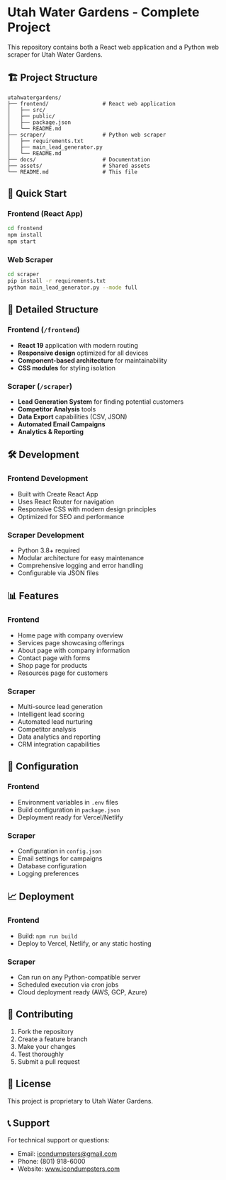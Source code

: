 # Utah Water Gardens - Complete Project

This repository contains both a React web application and a Python web scraper for Utah Water Gardens.

## 🏗️ Project Structure

```
utahwatergardens/
├── frontend/                 # React web application
│   ├── src/
│   ├── public/
│   ├── package.json
│   └── README.md
├── scraper/                  # Python web scraper
│   ├── requirements.txt
│   ├── main_lead_generator.py
│   └── README.md
├── docs/                     # Documentation
├── assets/                   # Shared assets
└── README.md                 # This file
```

## 🚀 Quick Start

### Frontend (React App)
```bash
cd frontend
npm install
npm start
```

### Web Scraper
```bash
cd scraper
pip install -r requirements.txt
python main_lead_generator.py --mode full
```

## 📁 Detailed Structure

### Frontend (`/frontend`)
- **React 19** application with modern routing
- **Responsive design** optimized for all devices
- **Component-based architecture** for maintainability
- **CSS modules** for styling isolation

### Scraper (`/scraper`)
- **Lead Generation System** for finding potential customers
- **Competitor Analysis** tools
- **Data Export** capabilities (CSV, JSON)
- **Automated Email Campaigns**
- **Analytics & Reporting**

## 🛠️ Development

### Frontend Development
- Built with Create React App
- Uses React Router for navigation
- Responsive CSS with modern design principles
- Optimized for SEO and performance

### Scraper Development
- Python 3.8+ required
- Modular architecture for easy maintenance
- Comprehensive logging and error handling
- Configurable via JSON files

## 📊 Features

### Frontend
- Home page with company overview
- Services page showcasing offerings
- About page with company information
- Contact page with forms
- Shop page for products
- Resources page for customers

### Scraper
- Multi-source lead generation
- Intelligent lead scoring
- Automated lead nurturing
- Competitor analysis
- Data analytics and reporting
- CRM integration capabilities

## 🔧 Configuration

### Frontend
- Environment variables in `.env` files
- Build configuration in `package.json`
- Deployment ready for Vercel/Netlify

### Scraper
- Configuration in `config.json`
- Email settings for campaigns
- Database configuration
- Logging preferences

## 📈 Deployment

### Frontend
- Build: `npm run build`
- Deploy to Vercel, Netlify, or any static hosting

### Scraper
- Can run on any Python-compatible server
- Scheduled execution via cron jobs
- Cloud deployment ready (AWS, GCP, Azure)

## 🤝 Contributing

1. Fork the repository
2. Create a feature branch
3. Make your changes
4. Test thoroughly
5. Submit a pull request

## 📄 License

This project is proprietary to Utah Water Gardens.

## 📞 Support

For technical support or questions:
- Email: icondumpsters@gmail.com
- Phone: (801) 918-6000
- Website: www.icondumpsters.com
